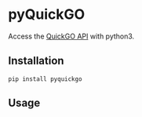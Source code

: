 # pyQuickGO

Access the [QuickGO API](https://www.ebi.ac.uk/QuickGO/) with python3.

## Installation

`pip install pyquickgo`

## Usage
